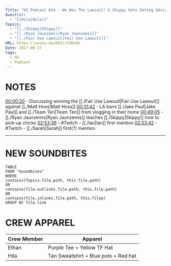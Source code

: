 ```yaml
---
Title: "H3 Podcast #24 - We Won The Lawsuit! & Skippy Gets Dating Advice From a Pro"
Guest(s):
  - "[[Hila|Hila]]"
Topics:
  - "[[./Skippy|Skippy]]"
  - "[[./Ryan Jaunzemis|Ryan Jaunzemis]]"
  - "[[./Fair Use Lawsuit|Fair Use Lawsuit]]"
URL: https://youtu.be/Ek5crC9HvQY
Date: 2017-08-27
tags:
  - H3
  - Podcast
---
```

# NOTES
[00:00:20](https://youtu.be/Ek5crC9HvQY?t=21) - Discussing winning the [[./Fair Use Lawsuit|Fair Use Lawsuit]] against [[./Matt Hoss|Matt Hoss]]
[00:31:42](https://youtu.be/Ek5crC9HvQY?t=1902) - LA bans [[./Jake Paul|Jake Paul]] and [[./Team Ten|Team Ten]] from vlogging in their home
[00:49:05](https://youtu.be/Ek5crC9HvQY?t=2945) - [[./Ryan Jaunzemis|Ryan Jaunzemis]] teaches [[./Skippy|Skippy]] how to pick-up chicks
[02:53:39](https://www.twitch.tv/videos/169526220?collection=tCXPvh_s1RSQOA&t=02h53m39s) - #Twitch - [[./Ian|Ian]] first mention
[02:53:42](https://www.twitch.tv/videos/169526220?collection=tCXPvh_s1RSQOA&t=02h53m39s) - #Twitch - [[./Sarah|Sarah]] first(?) mention


___
# NEW SOUNDBITES
``` dataview
TABLE
FROM "Soundbites"
WHERE 
contains(Topics.file.path, this.file.path) 
OR 
contains(file.outlinks.file.path, this.file.path)
OR
contains(file.inlinks.file.path, this.filep)
GROUP BY file.link
```

# CREW APPAREL

| Crew Member | Apparel |
| ---- | ---- |
| Ethan | Purple Tee + Yellow TF Hat |
| Hila | Tan Sweatshirt + Blue polo + Red hat |

